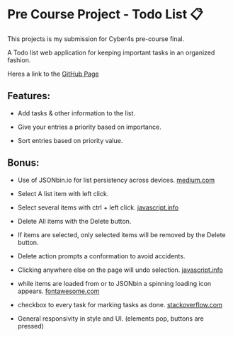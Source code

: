 # Pre Course Project - Todo List 📋

This projects is my submission for Cyber4s pre-course final.

A Todo list web application for keeping important tasks in an organized fashion.

Heres a link to the [GitHub Page](https://alontzafari.github.io/pre-course-2021-final-boilerplate/src/)

## Features:

- Add tasks & other information to the list.

- Give your entries a priority based on importance.

- Sort entries based on priority value.

## Bonus:

- Use of JSONbin.io for list persistency across devices. [medium.com](https://medium.com/@9cv9official/what-are-get-post-put-patch-delete-a-walkthrough-with-javascripts-fetch-api-17be31755d28)

- Select A list item with left click.

- Select several items with ctrl + left click. [javascript.info](https://javascript.info/mouse-events-basics#selectable-list)

- Delete All items with the Delete button.

- If items are selected, only selected items will be removed by the Delete button.

- Delete action prompts a conformation to avoid accidents.

- Clicking anywhere else on the page will undo selection. [javascript.info](https://javascript.info/event-delegation)

- while items are loaded from or to JSONbin a spinning loading icon appears. [fontawesome.com](https://fontawesome.com/v4.7.0/icons)

- checkbox to every task for marking tasks as done. [stackoverflow.com](https://stackoverflow.com/questions/14544104/checkbox-check-event-listener)

- General responsivity in style and UI. (elements pop, buttons are pressed)




